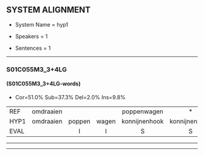 
## SYSTEM ALIGNMENT

- System Name = hyp1

- Speakers = 1

- Sentences = 1

---

### S01C055M3_3+4LG

#### (S01C055M3_3+4LG-words)

- Cor=51.0%	Sub=37.3%	Del=2.0%	Ins=9.8%

|  |  |  |  |  |  |  |  |  |  |  |  |  |  |  |  |  |  |  |  |  |  |  |  |  |  |  |  |  |  |  |  |  |  |  |  |  |  |  |  |  |  |  |  |  |  |  |  |  |  |  |  |
|:--- |:---:|:---:|:---:|:---:|:---:|:---:|:---:|:---:|:---:|:---:|:---:|:---:|:---:|:---:|:---:|:---:|:---:|:---:|:---:|:---:|:---:|:---:|:---:|:---:|:---:|:---:|:---:|:---:|:---:|:---:|:---:|:---:|:---:|:---:|:---:|:---:|:---:|:---:|:---:|:---:|:---:|:---:|:---:|:---:|:---:|:---:|:---:|:---:|:---:|:---:|:---:|
| REF | omdraaien |  |  | poppenwagen | * | konijnenhok | elastiekje | ruziemaken | teddybeer | dierentuin |  | paddenstoelen | verstoppertje | wasmachine | fototoestel | * | * | toiletpapier | vrachtwagen | buurmannen | vogelkooi | olifant | schommelen | iedereen |  | schoenenwinkel | knutselen | ophangen | * | verjaardag | sprookjesboek |  | tandenborstel | * | lucifer | slaapkamer | * | achterdeur | ziekenhuis | nieuwsgierig | afblijven | kabouter | washandje | sneeuwwitje | goeiendag | vakantie | limonade | autorijden | eindelijk | familie | chocolade |
| HYP1 | omdraaien | poppen | wagen | konnijnenhook | konnijnenhook | elretiekje | ruzie | maken | teddibeer | dierentuin | padden | stoelen | verstoppertje | wasmachine |  | foto'stoestel | tol | toiletpapier | vrachtwagen | buurmannen | vogelkooi | olifant | schommelen | iedereen | schonen | winkel | knutselen | ophangen | verjaardag | verjaardag | sprookjesboek | tanden | borstel | sa | lucifer | slaapkamer | ah | achterdeur | ziekenhuis | nieuwsgierig | afblijven | kabauter | wasrandje | sneeuwwietje | goeiendag | vakatie | jemnaden | autorijden | eindelijk | familie | chocolade |
| EVAL |  | I | I | S | S | S | S | S | S |  | I | S |  |  | D | S | S |  |  |  |  |  |  |  | I | S |  |  | S |  |  | I | S | S |  |  | S |  |  |  |  | S | S | S |  | S | S |  |  |  |  |
---

---
